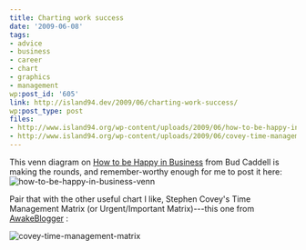 ```yaml
---
title: Charting work success
date: '2009-06-08'
tags:
- advice
- business
- career
- chart
- graphics
- management
wp:post_id: '605'
link: http://island94.dev/2009/06/charting-work-success/
wp:post_type: post
files:
- http://www.island94.org/wp-content/uploads/2009/06/how-to-be-happy-in-business-venn-500x500.png
- http://www.island94.org/wp-content/uploads/2009/06/covey-time-management-matrix.png
---
```


This venn diagram on [How to be Happy in Business](http://whatconsumesme.com/2009/what-im-writing/how-to-be-happy-in-business-venn-diagram/) from Bud Caddell is making the rounds, and remember-worthy enough for me to post it here: ![how-to-be-happy-in-business-venn](http://www.island94.org/wp-content/uploads/2009/06/how-to-be-happy-in-business-venn-500x500.png "how-to-be-happy-in-business-venn")

Pair that with the other useful chart I like, Stephen Covey's Time Management Matrix (or Urgent/Important Matrix)---this one from [AwakeBlogger](http://www.awakeblogger.com/2008/07/the-7-habits-of-highly-effective-people-1-private-victory/) :

![covey-time-management-matrix](http://www.island94.org/wp-content/uploads/2009/06/covey-time-management-matrix.png "covey-time-management-matrix")